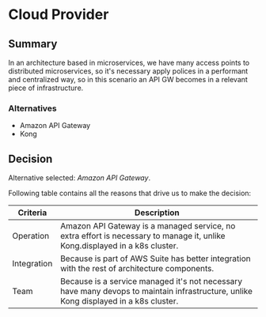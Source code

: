 # Cloud Provider

## Summary

In an architecture based in microservices, we have many access points to distributed microservices, so it's necessary apply polices in a performant and centralized way, so in this scenario an API GW becomes in a relevant piece of infrastructure.

### Alternatives

- Amazon API Gateway
- Kong 


## Decision 

Alternative selected: *Amazon API Gateway*.


Following table contains all the reasons that drive us to make the decision:

| Criteria                 | Description                                                    
| --------------------     | ----------------------------------------------------------------------------------------------------- | 
| Operation                | Amazon API Gateway is a managed service, no extra effort is necessary to manage it, unlike Kong.displayed in a k8s cluster.|
| Integration              | Because is part of AWS Suite has better integration with the rest of architecture components.	       |
| Team                     | Because is a service managed it's not necessary have many devops to maintain infrastructure, unlike Kong displayed in a k8s cluster.|


